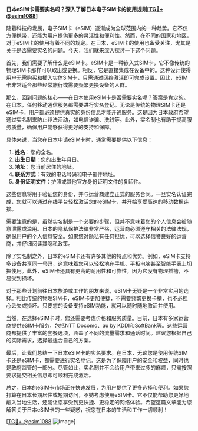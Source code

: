 **日本eSIM卡需要实名吗？深入了解日本电子SIM卡的使用规则[[TG💪+ @esim1088](https://t.me/s/esim1088)]**

随着科技的发展，电子SIM卡（eSIM）逐渐成为全球范围内的一种趋势。它不仅方便携带，还能为用户提供更多的灵活性和便利性。然而，在不同的国家和地区，对于eSIM卡的使用有着不同的规定。在日本，eSIM卡的使用也备受关注，尤其是关于是否需要实名的问题。今天，我们就来深入探讨一下这个问题。

首先，我们需要了解什么是eSIM卡。eSIM卡是一种嵌入式SIM卡，它不像传统的物理SIM卡那样可以取出或更换。相反，它是直接集成在设备中的。这种设计使得用户无需购买和插入实体SIM卡，只需通过网络激活即可完成设置。因此，eSIM卡非常适合那些经常旅行或需要频繁更换设备的人群。

那么，回到问题的核心——在日本使用eSIM卡是否需要实名呢？答案是肯定的。在日本，任何移动通信服务都需要进行实名登记。无论是传统的物理SIM卡还是eSIM卡，用户都必须提供真实的身份信息才能开通服务。这是因为日本政府希望通过实名制来防止非法活动，如电信诈骗、洗钱等。此外，实名制也有助于提高服务质量，确保用户能够获得更好的支持和保障。

具体来说，当您在日本申请eSIM卡时，通常需要提供以下信息：

1. **姓名**：您的全名。
2. **出生日期**：您的出生年月日。
3. **地址**：您当前居住的地址。
4. **联系方式**：有效的电话号码和电子邮件地址。
5. **身份证明文件**：护照或其他官方身份证明文件的复印件。

这些信息将用于验证您的身份，并与运营商建立正式的服务合同。一旦实名认证完成，您就可以通过在线平台轻松激活您的eSIM卡，并开始享受高速的移动数据连接。

需要注意的是，虽然实名制是一个必要的步骤，但并不意味着您的个人信息会被随意泄露或滥用。日本的隐私保护法律非常严格，运营商必须遵守相关的法律法规，确保用户的个人信息安全。如果您对隐私有任何担忧，可以选择信誉良好的运营商，并仔细阅读其隐私政策。

除了实名制之外，日本的eSIM卡还有许多其他的特点和优势。例如，eSIM卡支持多设备共享同一号码，这意味着您可以轻松地在手机、平板电脑甚至智能手表上切换使用。此外，eSIM卡还具有更高的耐用性和可靠性，因为它没有物理插槽，不易受到损坏。

对于那些计划前往日本旅游或工作的朋友来说，eSIM卡无疑是一个非常实用的选择。相比传统的物理SIM卡，eSIM卡更加便捷，不需要频繁更换卡槽，也不必担心丢失或损坏。只要您的设备支持eSIM功能，就可以随时随地激活并使用。

当然，在选择eSIM卡时，您还需要考虑价格和服务质量。目前，日本有多家运营商提供eSIM卡服务，包括NTT Docomo、au by KDDI和SoftBank等。这些运营商都提供了丰富的套餐选项，涵盖了不同的流量需求和通话时间。建议您根据自己的实际需求，选择最适合自己的方案。

最后，让我们总结一下日本eSIM卡的实名要求。在日本，无论您是使用传统SIM卡还是eSIM卡，都需要进行实名登记。这是为了保障用户的安全和权益，同时也是政府监管的一部分。尽管如此，实名制并不会给用户带来过多的麻烦，只需按照要求提交相关信息即可顺利完成激活。

总之，日本的eSIM卡市场正在快速发展，为用户提供了更多选择和便利。如果您打算在日本长期居住或短期访问，不妨考虑使用eSIM卡。它不仅能帮助您更好地融入当地生活，还能让您享受到更快捷、更稳定的网络体验。希望这篇文章能为您解答关于日本eSIM卡的一些疑惑，祝您在日本的生活和工作一切顺利！

[[TG💪+ @esim1088](https://t.me/s/esim1088) ![Image](https://i.postimg.cc/4NQfJmqS/Snipaste-2025-05-13-00-14-12.png)]